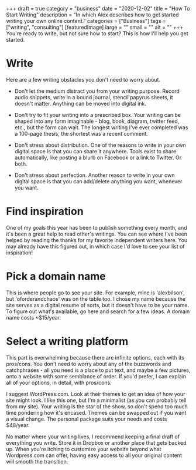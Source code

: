 +++
draft = true
category = "business"
date = "2020-12-02"
title = "How To Start Writing"
description = "In which Alex describes how to get started writing your own online content."
categories = ["Business"]
tags = ["writing", "consulting"]
[featuredImage]
  large = ""
  small = ""
  alt   = ""
+++
You're ready to write, but not sure how to start? This is how I'll help you get started.

# Write

Here are a few writing obstacles you don't need to worry about.

- Don't let the medium distract you from your writing purpose. Record audio snippets, write in a bound journal, stencil papyrus sheets, it doesn't matter. Anything can be moved into digital ink.

- Don't try to fit your writing into a prescribed box. Your writing can be shaped into any form imaginable - blog, book, diagram, twitter feed, etc., but the form can wait. The longest writing I've ever completed was a 100-page thesis, the shortest was a recent comment.

- Don't stress about distribution. One of the reasons to write in your own digital space is that you can share it anywhere. Tools exist to share automatically, like posting a blurb on Facebook or a link to Twitter. Or both.

- Don't stress about perfection. Another reason to write in your own digital space is that you can add/delete anything you want, whenever you want.

# Find inspiration

One of my goals this year has been to publish something every month, and it's been a great help to read other's writings. You can see where I've been helped by reading the thanks for my favorite independent writers here. You may already have this figured out, in which case I'd love to see your list of inspiration!

# Pick a domain name

This is where people go to see your site. For example, mine is 'alexbilson', but 'oforderandchaos' was on the table too. I chose my name because the site serves as a digital resume of sorts, but it doesn't have to be your name. To figure out what's available, go here and search for a few ideas. A domain name costs ~$15/year.

# Select a writing platform

This part is overwhelming because there are infinite options, each with its pros/cons. You don't need to worry about any of the buzzwords and catchphrases - all you need is a place to put text, and maybe a few pictures, onto a website with some semblance of order. If you'd prefer, I can explain all of your options, in detail, with pros/cons.

I suggest WordPress.com. Look at their themes to get an idea of how your site might look. I like this one, but I'm a minimalist (as you can probably tell from my site). Your writing is the star of the show, so don't spend too much time pondering how it's encased. Themes can be swapped out if you want a visual change. The personal package suits your needs and costs $48/year.

No matter where your writing lives, I recommend keeping a final draft of everything you write. Store it in Dropbox or another place that gets backed up. When you're itching to customize your website beyond what Wordpress.com can offer, having easy access to all your original content will smooth the transition.
